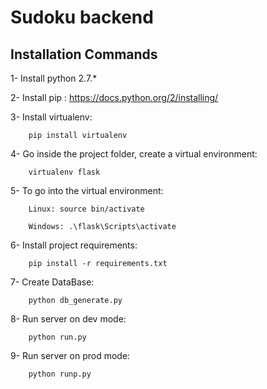 # Sudoku backend

## Installation Commands

1- Install python 2.7.*

2- Install pip : https://docs.python.org/2/installing/

3- Install virtualenv: 
    
        pip install virtualenv

4- Go inside the project folder, create a virtual environment: 

        virtualenv flask

5- To go into the virtual environment:

        Linux: source bin/activate

        Windows: .\flask\Scripts\activate

6- Install project requirements:

        pip install -r requirements.txt

7- Create DataBase: 
    
        python db_generate.py

8- Run server on dev mode: 

        python run.py

9- Run server on prod mode: 

        python runp.py